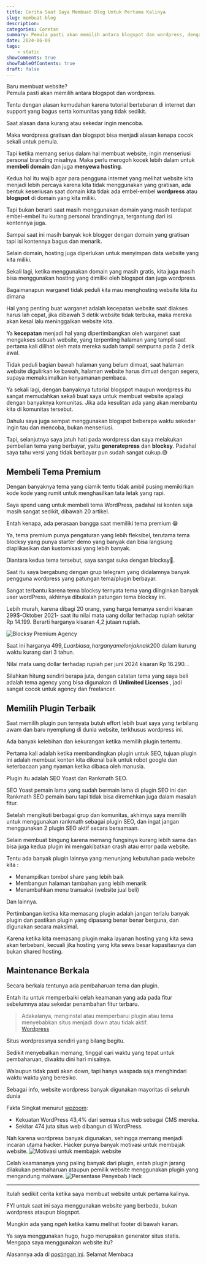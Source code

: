 ```yaml
---
title: Cerita Saat Saya Membuat Blog Untuk Pertama Kalinya 
slug: membuat-blog
description: 
categories: Coretan
summary: Pemula pasti akan memilih antara blogspot dan wordpress, dengan alasan kemudahan karena tutorial bertebaran di internet dan support yang bagus serta komunitas yang tidak sedikit.
date: 2024-06-09
tags: 
    - static
showComments: true
showTableOfContents: true
draft: false
---
```


Baru membuat website?\
Pemula pasti akan memilih antara blogspot dan wordpress.

Tentu dengan alasan kemudahan karena tutorial bertebaran di internet dan support yang bagus serta komunitas yang tidak sedikit.

Saat alasan dana kurang atau sekedar ingin mencoba.

Maka wordpress gratisan dan blogspot bisa menjadi alasan kenapa cocok sekali untuk pemula.

Tapi ketika memang serius dalam hal membuat website, ingin menseriusi personal branding misalnya. Maka perlu merogoh kocek lebih dalam untuk **membeli domain** dan juga **menyewa hosting**.

Kedua hal itu wajib agar para pengguna internet yang melihat website kita menjadi lebih percaya karena kita tidak menggunakan yang gratisan, ada bentuk keseriusan saat domain kita tidak ada embel-embel **wordpress** atau **blogspot** di domain yang kita miliki.

Tapi bukan berarti saat masih menggunakan domain yang masih terdapat embel-embel itu kurang personal brandingnya, tergantung dari isi kontennya juga.

Sampai saat ini masih banyak kok blogger dengan domain yang gratisan tapi isi kontennya bagus dan menarik.

Selain domain, hosting juga diperlukan untuk menyimpan data website yang kita miliki.

Sekali lagi, ketika menggunakan domain yang masih gratis, kita juga masih bisa menggunakan hosting yang dimiliki oleh blogspot dan juga wordpress.

Bagaimanapun warganet tidak peduli kita mau menghosting website kita itu dimana

Hal yang penting buat warganet adalah kecepatan website saat diakses harus lah cepat, jika dibawah 3 detik website tidak terbuka, maka mereka akan kesal lalu meninggalkan website kita.

<div>
<script async src="https://pagead2.googlesyndication.com/pagead/js/adsbygoogle.js?client=ca-pub-1028861450285140"
     crossorigin="anonymous"></script>
<!-- Iklan horizontal -->
<ins class="adsbygoogle"
     style="display:block"
     data-ad-client="ca-pub-1028861450285140"
     data-ad-slot="1294831496"
     data-ad-format="auto"
     data-full-width-responsive="true"></ins>
<script>
     (adsbygoogle = window.adsbygoogle || []).push({});
</script>
</div>

Ya **kecepatan** menjadi hal yang dipertimbangkan oleh warganet saat mengakses sebuah website, yang terpenting halaman yang tampil saat pertama kali dilihat oleh mata mereka sudah tampil sempurna pada 2 detik awal.

Tidak peduli bagian bawah halaman yang belum dimuat, saat halaman website digulirkan ke bawah, halaman website harus dimuat dengan segera, supaya memaksimalkan kenyamanan pembaca.

Ya sekali lagi, dengan banyaknya tutorial blogspot maupun wordpress itu sangat memudahkan sekali buat saya untuk membuat website apalagi dengan banyaknya komunitas. Jika ada kesulitan ada yang akan membantu kita di komunitas tersebut.

Dahulu saya juga sempat menggunakan blogspot beberapa waktu sekedar ingin tau dan mencoba, bukan menseriusi.

Tapi, selanjutnya saya jatuh hati pada wordpress dan saya melakukan pembelian tema yang berbayar, yaitu **generatepress** dan **blocksy**. Padahal saya tahu versi yang tidak berbayar pun sudah sangat cukup.😅

## Membeli Tema Premium

Dengan banyaknya tema yang ciamik tentu tidak ambil pusing memikirkan kode kode yang rumit untuk menghasilkan tata letak yang rapi.

Saya spend uang untuk membeli tema WordPress, padahal isi konten saja masih sangat sedikit, dibawah 20 artikel.

Entah kenapa, ada perasaan bangga saat memiliki tema premium 😁

Ya, tema premium punya pengaturan yang lebih fleksibel, terutama tema blocksy yang punya starter demo yang banyak dan bisa langsung diaplikasikan dan kustomisasi yang lebih banyak.

Diantara kedua tema tersebut, saya sangat suka dengan blocksy🤩.

Saat itu saya bergabung dengan grup telegram yang didalamnya banyak pengguna wordpress yang patungan tema/plugin berbayar.

Sangat terbantu karena tema blocksy ternyata tema yang diinginkan banyak user wordPress, akhirnya dibukalah patungan tema blocksy ini.

<div>
<script async src="https://pagead2.googlesyndication.com/pagead/js/adsbygoogle.js?client=ca-pub-1028861450285140"
     crossorigin="anonymous"></script>
<!-- Iklan horizontal -->
<ins class="adsbygoogle"
     style="display:block"
     data-ad-client="ca-pub-1028861450285140"
     data-ad-slot="1294831496"
     data-ad-format="auto"
     data-full-width-responsive="true"></ins>
<script>
     (adsbygoogle = window.adsbygoogle || []).push({});
</script>
</div>

Lebih murah, karena dibagi 20 orang, yang harga temanya sendiri kisaran 299$-Oktober 2021- saat itu nilai mata uang dollar terhadap rupiah sekitar Rp 14.199. Berarti harganya kisaran 4,2 jutaan rupiah.

![Blocksy Premium Agency](/img/kisah-awal/blocksy-agency.png "*Harga Blocksy Premium | Source: [Blocksy Pricing](https://creativethemes.com/blocksy/pricing/?plan=lifetime)*")

Saat ini harganya 499$, Luar biasa, harganya melonjak naik 200$ dalam kurung waktu kurang dari 3 tahun.

Nilai mata uang dollar terhadap rupiah per juni 2024 kisaran Rp 16.290. . 

Silahkan hitung sendiri berapa juta, dengan catatan tema yang saya beli adalah tema agency yang bisa digunakan di **Unlimited Licenses** , jadi sangat cocok untuk agency dan freelancer.

## Memilih Plugin Terbaik

Saat memilih plugin pun ternyata butuh effort lebih buat saya yang terbilang awam dan baru nyemplung di dunia website, terkhusus wordpress ini.

Ada banyak kelebihan dan kekurangan ketika memilih plugin tertentu.

Pertama kali adalah ketika membandingkan plugin untuk SEO, tujuan plugin ini adalah membuat konten kita dikenal baik untuk robot google dan keterbacaan yang nyaman ketika dibaca oleh manusia.

Plugin itu adalah SEO Yoast dan Rankmath SEO.

SEO Yoast pemain lama yang sudah bermain lama di plugin SEO ini dan Rankmath SEO pemain baru tapi tidak bisa diremehkan juga dalam masalah fitur.

Setelah mengikuti berbagai grup dan komunitas, akhirnya saya memilih untuk menggunakan rankmath sebagai plugin SEO, dan ingat jangan menggunakan 2 plugin SEO aktif secara bersamaan.

Selain membuat bingung karena memang fungsinya kurang lebih sama dan bisa juga kedua plugin ini mengakibatkan crash atau error pada website.

Tentu ada banyak plugin lainnya yang menunjang kebutuhan pada website kita : 
  - Menampilkan tombol share yang lebih baik
  - Membangun halaman tambahan yang lebih menarik
  - Menambahkan menu transaksi (website jual beli)

Dan lainnya.

Pertimbangan ketika kita memasang plugin adalah jangan terlalu banyak plugin dan pastikan plugin yang dipasang benar benar berguna, dan digunakan secara maksimal.

Karena ketika kita memasang plugin maka layanan hosting yang kita sewa akan terbebani, kecuali jika hosting yang kita sewa besar kapasitasnya dan bukan shared hosting.

## Maintenance Berkala

Secara berkala tentunya ada pembaharuan tema dan plugin.

Entah itu untuk memperbaiki celah keamanan yang ada pada fitur sebelumnya atau sekedar penambahan fitur terbaru.

>Adakalanya, menginstal atau memperbarui plugin atau tema menyebabkan situs menjadi down atau tidak aktif.\
[Wordpress](https://wordpress.com/id/support/mengapa-situs-saya-down/#theres-a-critical-error-on-your-site)

Situs wordpressnya sendiri yang bilang begitu.

Sedikit menyebalkan memang, tinggal cari waktu yang tepat untuk pembaharuan, diwaktu dini hari misalnya.

Walaupun tidak pasti akan down, tapi hanya waspada saja menghindari waktu waktu yang beresiko.

<div>
<script async src="https://pagead2.googlesyndication.com/pagead/js/adsbygoogle.js?client=ca-pub-1028861450285140"
     crossorigin="anonymous"></script>
<!-- Iklan horizontal -->
<ins class="adsbygoogle"
     style="display:block"
     data-ad-client="ca-pub-1028861450285140"
     data-ad-slot="1294831496"
     data-ad-format="auto"
     data-full-width-responsive="true"></ins>
<script>
     (adsbygoogle = window.adsbygoogle || []).push({});
</script>
</div>

Sebagai info, website wordpress banyak digunakan mayoritas di seluruh dunia

Fakta Singkat menurut [wpzoom](https://www.wpzoom.com/blog/wordpress-statistics/): 
- Kekuatan WordPress 43,4% dari semua situs web sebagai CMS mereka.
- Sekitar 474 juta situs web dibangun di WordPress.

Nah karena wordpress banyak digunakan, sehingga memang menjadi incaran utama hacker. Hacker punya banyak motivasi untuk membajak website.
![Motivasi untuk membajak website](/img/kisah-awal/motivasi-hacker.png "*Source: Hacker One Report 2021*")

Celah keamananya yang paling banyak dari plugin, entah plugin jarang dilakukan pembaharuan ataupun pemilik website menggunakan plugin yang mengandung malware.
![Persentase Penyebab Hack](/img/kisah-awal/persentase-penyebab-hack.png "*Source: Get Astra*")
***
Itulah sedikit cerita ketika saya membuat website untuk pertama kalinya.

FYI untuk saat ini saya menggunakan website yang berbeda, bukan wordpress ataupun blogspot.

Mungkin ada yang *ngeh* ketika kamu melihat footer di bawah kanan.

Ya saya menggunakan hugo, hugo merupakan generator situs statis. Mengapa saya menggunakan website itu?

Alasannya ada di [postingan ini](https://jundimubarok.com/posts/kelebihan-dan-kekurangan-menggunakan-website-statis/). Selamat Membaca

